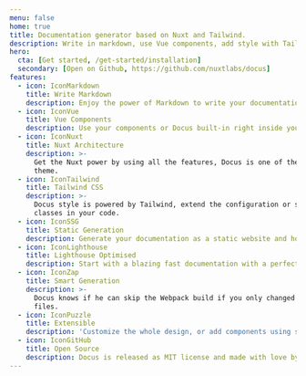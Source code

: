 ```yaml
---
menu: false
home: true
title: Documentation generator based on Nuxt and Tailwind.
description: Write in markdown, use Vue components, add style with TailwindCSS and enjoy the power of Nuxt.
hero:
  cta: [Get started, /get-started/installation]
  secondary: [Open on Github, https://github.com/nuxtlabs/docus]
features:
  - icon: IconMarkdown
    title: Write Markdown
    description: Enjoy the power of Markdown to write your documentation.
  - icon: IconVue
    title: Vue Components
    description: Use your components or Docus built-in right inside your content.
  - icon: IconNuxt
    title: Nuxt Architecture
    description: >-
      Get the Nuxt power by using all the features, Docus is one of the first Nuxt
      theme.
  - icon: IconTailwind
    title: Tailwind CSS
    description: >-
      Docus style is powered by Tailwind, extend the configuration or start using
      classes in your code.
  - icon: IconSSG
    title: Static Generation
    description: Generate your documentation as a static website and host it everywhere.
  - icon: IconLighthouse
    title: Lighthouse Optimised
    description: Start with a blazing fast documentation with a perfect score on lighthouse.
  - icon: IconZap
    title: Smart Generation
    description: >-
      Docus knows if he can skip the Webpack build if you only changed Markdown
      files.
  - icon: IconPuzzle
    title: Extensible
    description: 'Customize the whole design, or add components using slots, make it your own.'
  - icon: IconGitHub
    title: Open Source
    description: Docus is released as MIT license and made with love by the NuxtLabs team.
---
```


<d-hero :title="title" :description="description" v-bind="hero"></d-hero>
<d-features :features="features"></d-features>

